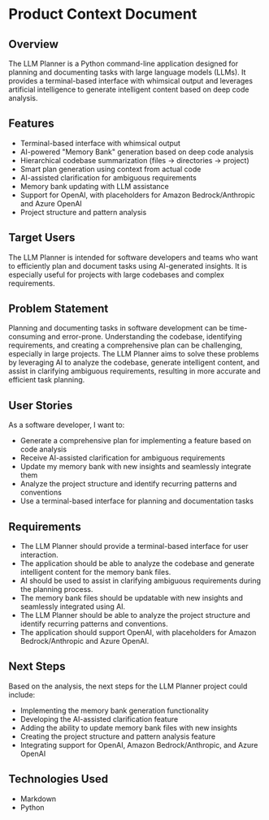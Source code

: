 # Product Context Document

## Overview

The LLM Planner is a Python command-line application designed for planning and documenting tasks with large language models (LLMs). It provides a terminal-based interface with whimsical output and leverages artificial intelligence to generate intelligent content based on deep code analysis.

## Features

- Terminal-based interface with whimsical output
- AI-powered "Memory Bank" generation based on deep code analysis
- Hierarchical codebase summarization (files → directories → project)
- Smart plan generation using context from actual code
- AI-assisted clarification for ambiguous requirements
- Memory bank updating with LLM assistance
- Support for OpenAI, with placeholders for Amazon Bedrock/Anthropic and Azure OpenAI
- Project structure and pattern analysis

## Target Users

The LLM Planner is intended for software developers and teams who want to efficiently plan and document tasks using AI-generated insights. It is especially useful for projects with large codebases and complex requirements.

## Problem Statement

Planning and documenting tasks in software development can be time-consuming and error-prone. Understanding the codebase, identifying requirements, and creating a comprehensive plan can be challenging, especially in large projects. The LLM Planner aims to solve these problems by leveraging AI to analyze the codebase, generate intelligent content, and assist in clarifying ambiguous requirements, resulting in more accurate and efficient task planning.

## User Stories

As a software developer, I want to:
- Generate a comprehensive plan for implementing a feature based on code analysis
- Receive AI-assisted clarification for ambiguous requirements
- Update my memory bank with new insights and seamlessly integrate them
- Analyze the project structure and identify recurring patterns and conventions
- Use a terminal-based interface for planning and documentation tasks

## Requirements

- The LLM Planner should provide a terminal-based interface for user interaction.
- The application should be able to analyze the codebase and generate intelligent content for the memory bank files.
- AI should be used to assist in clarifying ambiguous requirements during the planning process.
- The memory bank files should be updatable with new insights and seamlessly integrated using AI.
- The LLM Planner should be able to analyze the project structure and identify recurring patterns and conventions.
- The application should support OpenAI, with placeholders for Amazon Bedrock/Anthropic and Azure OpenAI.

## Next Steps

Based on the analysis, the next steps for the LLM Planner project could include:
- Implementing the memory bank generation functionality
- Developing the AI-assisted clarification feature
- Adding the ability to update memory bank files with new insights
- Creating the project structure and pattern analysis feature
- Integrating support for OpenAI, Amazon Bedrock/Anthropic, and Azure OpenAI

## Technologies Used

- Markdown
- Python